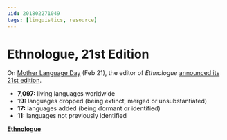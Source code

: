 ```yaml
---
uid: 201802271049
tags: [linguistics, resource]
---
```


# Ethnologue, 21st Edition

On [Mother Language Day](http://en.wikipedia.org/wiki/International_Mother_Language_Day) (Feb 21), the editor of *Ethnologue* [announced its 21st edition](https://www.ethnologue.com/ethnoblog/gary-simons/welcome-21st-edition).

- **7,097:** living languages worldwide
- **19:** languages dropped (being extinct, merged or unsubstantiated)
- **17:** languages added (being dormant or identified)
- **11:** languages not previously identified

**[Ethnologue](https://www.ethnologue.com)**
